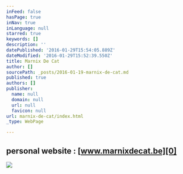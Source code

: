 ```yaml
---
inFeed: false
hasPage: true
inNav: true
inLanguage: null
starred: true
keywords: []
description: ''
datePublished: '2016-01-29T15:54:05.889Z'
dateModified: '2016-01-29T15:52:39.550Z'
title: Marnix De Cat
author: []
sourcePath: _posts/2016-01-19-marnix-de-cat.md
published: true
authors: []
publisher:
  name: null
  domain: null
  url: null
  favicon: null
url: marnix-de-cat/index.html
_type: WebPage

---
```

## personal website : [www.marnixdecat.be][0]
![](https://s3-us-west-2.amazonaws.com/the-grid-img/p/67ba748940d02a82688ba95c60dbbaef83c1244d.jpg)

[0]: https://thegrid.ai/marnix-de-cat/